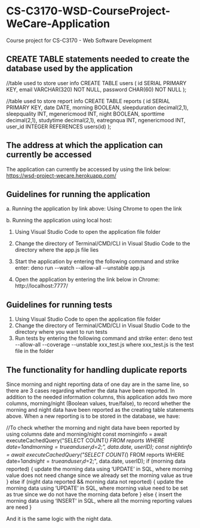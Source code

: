 # CS-C3170-WSD-CourseProject-WeCare-Application
Course project for CS-C3170 - Web Software Development

## CREATE TABLE statements needed to create the database used by the application
//table used to store user info
CREATE TABLE users (
  id SERIAL PRIMARY KEY,
  email VARCHAR(320) NOT NULL,
  password CHAR(60) NOT NULL
);

//table used to store report info
CREATE TABLE reports (
  id SERIAL PRIMARY KEY,
  date DATE,
  morning BOOLEAN,
  sleepduration decimal(2,1),
  sleepquality INT,
  mgenericmood INT,
  night BOOLEAN,
  sporttime decimal(2,1),
  studytime decimal(2,1),
  eatregnqua INT,
  ngenericmood INT,
  user_id INTEGER REFERENCES users(id)
);

## The address at which the application can currently be accessed
The application can currently be accessed by using the link below:
https://wsd-project-wecare.herokuapp.com/

## Guidelines for running the application
a.	Running the application by link above: Using Chrome to open the link
 
b.	Running the application using local host:
1.	Using Visual Studio Code to open the application file folder
2.	Change the directory of Terminal/CMD/CLI in Visual Studio Code to the directory where the app.js file lies
3.	Start the application by entering the following command and strike enter:
deno run --watch --allow-all --unstable  app.js
 
4.	Open the application by entering the link below in Chrome:
http://localhost:7777/ 

 
## Guidelines for running tests
1.	Using Visual Studio Code to open the application file folder
2.	Change the directory of Terminal/CMD/CLI in Visual Studio Code to the directory where you want to run tests
3.	Run tests by entering the following command and strike enter:
deno test --allow-all --coverage --unstable xxx_test.js
where xxx_test.js is the test file in the folder

## The functionality for handling duplicate reports
Since morning and night reporting data of one day are in the same line, so there are 3 cases regarding whether the data have been reported.
In addition to the needed information columns, this application adds two more columns, morning/night (Boolean values, true/false), to record whether the morning and night data have been reported as the creating table statements above.
When a new reporting is to be stored in the database, we have:

//To check whether the morning and night data have been reported by using columns date and morning/night
const morninginfo = await executeCachedQuery("SELECT COUNT(*) FROM reports WHERE date=$1 and morning=true and user_id=$2;", data.date, userID);
    const nightinfo = await executeCachedQuery("SELECT COUNT(*) FROM reports WHERE date=$1 and night=true and user_id=$2;", data.date, userID);
if (morning data reported) {
      update the morning data using ‘UPDATE’ in SQL, where morning value does not need change since we already set the morning value as true
    } else if (night data reported && morning data not reported) {
      update the morning data using ‘UPDATE’ in SQL, where morning value need to be set as true since we do not have the morning data before
    } else {
      insert the morning data using ‘INSERT’ in SQL, where all the morning reporting values are need
    }

And it is the same logic with the night data. 

